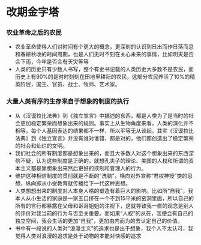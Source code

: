 # 改期金字塔
### 农业革命之后的农民
- 农业革命使得人们对时间有个更大的概念，更深刻的认识到日出而作日落而息和春耕秋收的时间周期，也是人们无时不刻在关心未来的事情，比如明天是否会下雨，今年是否会有天灾等等
- 人类的历史只有少数人书写，整个有史书记载的人类历史大多数不是农民，而历史上有90%的是时时刻刻在田地里耕耘的农民，这部分农民养活了10%的精英阶层，国王、官员、战士、牧师、艺术家。

### 大量人类有序的生存来自于想象的制度的执行
- 从《汉谟拉比法典》到《独立宣言》中描述的东西，都是人类为了是当时的社会更加稳定繁荣而想象出来的规则。事实上从生物角度来看，人类的演化并不相等，每个人基因表达的结果都不一样，所以平等无从谈起。其实《汉谟拉比法典》到《独立宣言》并没有谁对谁错，都是对的，他们都创造出了稳定繁荣的社会和灿烂的文明。
- 我们社会的所有制度都是想象出来的，而且大多数人对这个想象出来的东西深信不疑，认为这些制度是正确的，就想孔夫子的理论、美国的人权和所谓的资本主义都是靠想象出来然后更好的挟制和管理人的行为。
- 维护这种相信制度的贯彻就是不断的“洗脑”，横向对外宣称“君权神授”类的思想，纵向即从小受教育就传播给下一代这种思想。
- 人类想想出来的制度对人本身人格的塑造有着巨大的影响。比如所“自我”，我本人从小生活的家庭是一家五口挤在一个不到15平米的窑洞里面，所以自己的所有的言行都暴露在父母和哥哥姐姐的注视下，这就导致我一直的观念是别人的评价对我当前的行为与否至关重要。而如果“人权”的从在，我便会有自己的独立空间，我会生活的更加“自我”，更加由内而为的去认定自己的价值。
- 书中有一段说的人类对“浪漫主义”的追求也是出于想象，我个人不太认可，我觉得人类对浪漫的追求是处于动物的本能对快感的追求